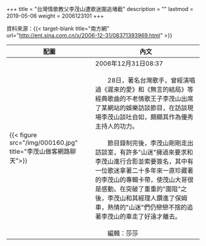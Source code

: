 +++
title = "台灣情歌教父李茂山遭歌迷圍追堵截"
description = ""
lastmod = 2019-05-06
weight = 2006123101
+++

資料來源：{{< target-blank title="南方網" url="http://ent.sina.com.cn/x/2006-12-31/08371393969.html" >}}

配圖  | 內文 
--------------|-------
{{< figure src="/img/000160.jpg" title="李茂山做客網路聊天">}}|2006年12月31日08:37<br><br>　　28日，著名台灣歌手，曾經演唱過《遲來的愛》和《無言的結局》等經典歌曲的不老情歌王子李茂山出席了某網站的娛樂訪談節目，在訪談現場李茂山談吐自如，頗顯其作為優秀主持人的功力。<br><br>　　節目錄制完後，李茂山剛剛走出訪談室，有許多"山迷"擁過來要求和李茂山進行合影並索要簽名，其中有一位歌迷拿著二十多年來一直珍藏著的李茂山的專輯卡帶，使茂山大哥很是感動。在突破了重重的"圍阻"之後，李茂山和其經理人鑽進了保姆車，熱情的"山迷"們仍戀戀不捨的追著李茂山的車走了好遠才離去。<br><br>　　編輯：莎莎
